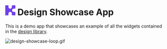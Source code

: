 # <img src="../assets/kin-logo.png" height="32" alt="Kin Logo"> Design Showcase App

This is a demo app that showcases an example of all the widgets contained in the [design library](../design).

<img src="../assets/design-showcase-loop.gif" alt="design-showcase-loop.gif" width="400" height="auto"/>
